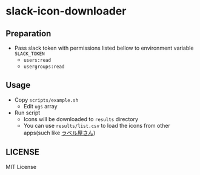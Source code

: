 # slack-icon-downloader
## Preparation
- Pass slack token with permissions listed bellow to environment variable `SLACK_TOKEN`
  - `users:read`
  - `usergroups:read`

## Usage
- Copy `scripts/example.sh`
  - Edit `ugs` array
- Run script
  - Icons will be downloaded to `results` directory
  - You can use `results/list.csv` to load the icons from other apps(such like [ラベル屋さん](https://www.labelyasan.com/))

## LICENSE
MIT License